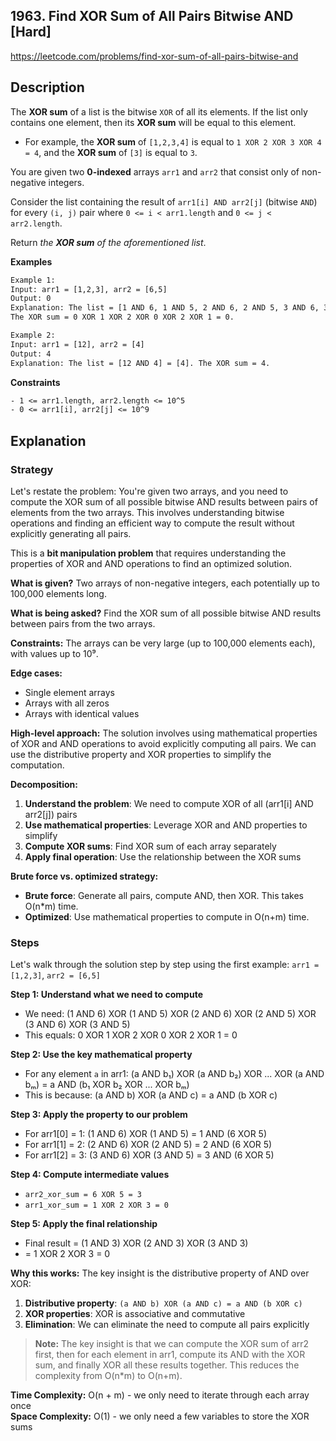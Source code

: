 ## 1963. Find XOR Sum of All Pairs Bitwise AND [Hard]

https://leetcode.com/problems/find-xor-sum-of-all-pairs-bitwise-and

## Description
The **XOR sum** of a list is the bitwise `XOR` of all its elements. If the list only contains one element, then its **XOR sum** will be equal to this element.

- For example, the **XOR sum** of `[1,2,3,4]` is equal to `1 XOR 2 XOR 3 XOR 4 = 4`, and the **XOR sum** of `[3]` is equal to `3`.

You are given two **0-indexed** arrays `arr1` and `arr2` that consist only of non-negative integers.

Consider the list containing the result of `arr1[i] AND arr2[j]` (bitwise `AND`) for every `(i, j)` pair where `0 <= i < arr1.length` and `0 <= j < arr2.length`.

Return *the **XOR sum** of the aforementioned list*.

**Examples**

```tex
Example 1:
Input: arr1 = [1,2,3], arr2 = [6,5]
Output: 0
Explanation: The list = [1 AND 6, 1 AND 5, 2 AND 6, 2 AND 5, 3 AND 6, 3 AND 5] = [0,1,2,0,2,1].
The XOR sum = 0 XOR 1 XOR 2 XOR 0 XOR 2 XOR 1 = 0.

Example 2:
Input: arr1 = [12], arr2 = [4]
Output: 4
Explanation: The list = [12 AND 4] = [4]. The XOR sum = 4.
```

**Constraints**
```tex
- 1 <= arr1.length, arr2.length <= 10^5
- 0 <= arr1[i], arr2[j] <= 10^9
```

## Explanation

### Strategy
Let's restate the problem: You're given two arrays, and you need to compute the XOR sum of all possible bitwise AND results between pairs of elements from the two arrays. This involves understanding bitwise operations and finding an efficient way to compute the result without explicitly generating all pairs.

This is a **bit manipulation problem** that requires understanding the properties of XOR and AND operations to find an optimized solution.

**What is given?** Two arrays of non-negative integers, each potentially up to 100,000 elements long.

**What is being asked?** Find the XOR sum of all possible bitwise AND results between pairs from the two arrays.

**Constraints:** The arrays can be very large (up to 100,000 elements each), with values up to 10⁹.

**Edge cases:** 
- Single element arrays
- Arrays with all zeros
- Arrays with identical values

**High-level approach:**
The solution involves using mathematical properties of XOR and AND operations to avoid explicitly computing all pairs. We can use the distributive property and XOR properties to simplify the computation.

**Decomposition:**
1. **Understand the problem**: We need to compute XOR of all (arr1[i] AND arr2[j]) pairs
2. **Use mathematical properties**: Leverage XOR and AND properties to simplify
3. **Compute XOR sums**: Find XOR sum of each array separately
4. **Apply final operation**: Use the relationship between the XOR sums

**Brute force vs. optimized strategy:**
- **Brute force**: Generate all pairs, compute AND, then XOR. This takes O(n*m) time.
- **Optimized**: Use mathematical properties to compute in O(n+m) time.

### Steps
Let's walk through the solution step by step using the first example: `arr1 = [1,2,3]`, `arr2 = [6,5]`

**Step 1: Understand what we need to compute**
- We need: (1 AND 6) XOR (1 AND 5) XOR (2 AND 6) XOR (2 AND 5) XOR (3 AND 6) XOR (3 AND 5)
- This equals: 0 XOR 1 XOR 2 XOR 0 XOR 2 XOR 1 = 0

**Step 2: Use the key mathematical property**
- For any element `a` in arr1: (a AND b₁) XOR (a AND b₂) XOR ... XOR (a AND bₘ) = a AND (b₁ XOR b₂ XOR ... XOR bₘ)
- This is because: (a AND b) XOR (a AND c) = a AND (b XOR c)

**Step 3: Apply the property to our problem**
- For arr1[0] = 1: (1 AND 6) XOR (1 AND 5) = 1 AND (6 XOR 5)
- For arr1[1] = 2: (2 AND 6) XOR (2 AND 5) = 2 AND (6 XOR 5)
- For arr1[2] = 3: (3 AND 6) XOR (3 AND 5) = 3 AND (6 XOR 5)

**Step 4: Compute intermediate values**
- `arr2_xor_sum = 6 XOR 5 = 3`
- `arr1_xor_sum = 1 XOR 2 XOR 3 = 0`

**Step 5: Apply the final relationship**
- Final result = (1 AND 3) XOR (2 AND 3) XOR (3 AND 3)
- = 1 XOR 2 XOR 3 = 0

**Why this works:**
The key insight is the distributive property of AND over XOR:
1. **Distributive property**: `(a AND b) XOR (a AND c) = a AND (b XOR c)`
2. **XOR properties**: XOR is associative and commutative
3. **Elimination**: We can eliminate the need to compute all pairs explicitly

> **Note:** The key insight is that we can compute the XOR sum of arr2 first, then for each element in arr1, compute its AND with the XOR sum, and finally XOR all these results together. This reduces the complexity from O(n*m) to O(n+m).

**Time Complexity:** O(n + m) - we only need to iterate through each array once  
**Space Complexity:** O(1) - we only need a few variables to store the XOR sums

